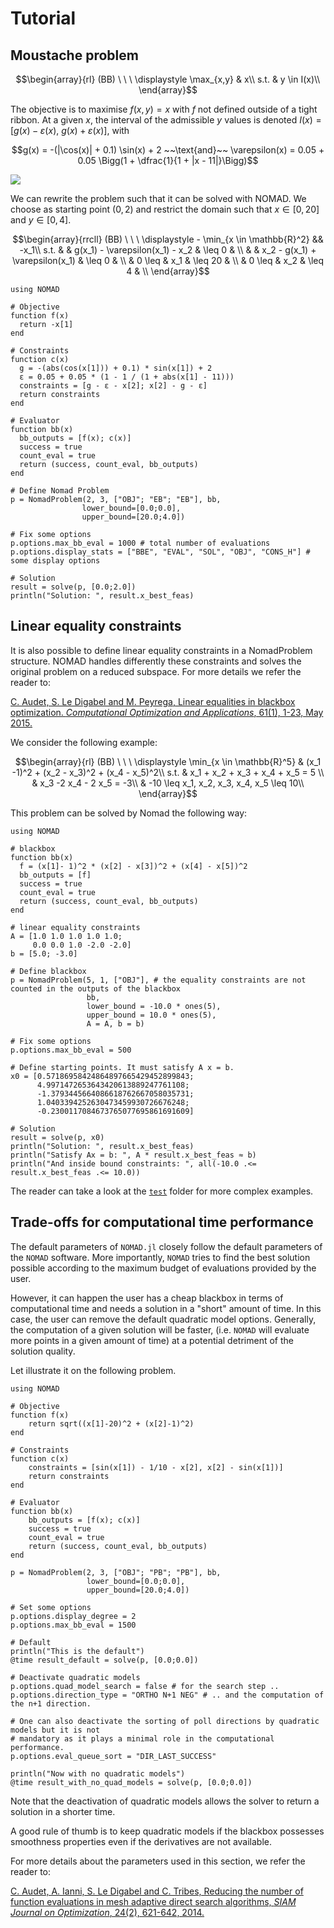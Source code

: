 # Tutorial

## Moustache problem

```math
\begin{array}{rl}
  (BB) \ \ \ 
  \displaystyle \max_{x,y} & x\\
  s.t.
  & y \in I(x)\\
\end{array}
```

The objective is to maximise $f(x, y) = x$ with $f$ not defined outside of a tight ribbon. At a given $x$, the interval of the admissible $y$ values is denoted $I(x) = [g(x) - \varepsilon(x)$, $g(x) + \varepsilon(x)]$, with

```math
g(x) = -(|\cos(x)| + 0.1) \sin(x) + 2 ~~\text{and}~~ \varepsilon(x) = 0.05 + 0.05 \Bigg(1 + \dfrac{1}{1 + |x - 11|}\Bigg)
```

![](https://user-images.githubusercontent.com/35051714/75482594-21b76680-5973-11ea-94c8-f163c94b27de.png)

We can rewrite the problem such that it can be solved with NOMAD. We choose as starting point $(0, 2)$ and restrict the domain such that $x \in [0,20]$ and
$y \in [0, 4]$.

```math
\begin{array}{rrcll}
  (BB) \ \ \ 
  \displaystyle - \min_{x \in \mathbb{R}^2} && -x_1\\
  s.t.
  &               & g(x_1) - \varepsilon(x_1) - x_2 & \leq 0     & \\
  &               & x_2 - g(x_1) + \varepsilon(x_1) & \leq 0     & \\
  &        0 \leq & x_1                             & \leq 20    & \\
  &        0 \leq & x_2                             & \leq 4     & \\
\end{array}
```

```@example moustache
using NOMAD

# Objective
function f(x)
  return -x[1]
end

# Constraints
function c(x)
  g = -(abs(cos(x[1])) + 0.1) * sin(x[1]) + 2
  ε = 0.05 + 0.05 * (1 - 1 / (1 + abs(x[1] - 11)))
  constraints = [g - ε - x[2]; x[2] - g - ε]
  return constraints
end

# Evaluator
function bb(x)
  bb_outputs = [f(x); c(x)]
  success = true
  count_eval = true
  return (success, count_eval, bb_outputs)
end

# Define Nomad Problem
p = NomadProblem(2, 3, ["OBJ"; "EB"; "EB"], bb,
                lower_bound=[0.0;0.0],
                upper_bound=[20.0;4.0])

# Fix some options
p.options.max_bb_eval = 1000 # total number of evaluations
p.options.display_stats = ["BBE", "EVAL", "SOL", "OBJ", "CONS_H"] # some display options

# Solution
result = solve(p, [0.0;2.0])
println("Solution: ", result.x_best_feas)
```

## Linear equality constraints

It is also possible to define linear equality constraints in a NomadProblem structure.
NOMAD handles differently these constraints and solves the original problem on a reduced subspace.
For more details we refer the reader to:

[C. Audet, S. Le Digabel and M. Peyrega, Linear equalities in blackbox optimization.
*Computational Optimization and Applications*, 61(1), 1-23, May 2015.](https://doi.org/10.1007/s10589-014-9708-2)

We consider the following example:

```math
\begin{array}{rl}
  (BB) \ \ \ 
  \displaystyle \min_{x \in \mathbb{R}^5} & (x_1 -1)^2 + (x_2 - x_3)^2 + (x_4 - x_5)^2\\
  s.t.
  & x_1 + x_2 + x_3 + x_4 + x_5 = 5 \\
  & x_3 -2 x_4 - 2 x_5 = -3\\
  & -10 \leq x_1, x_2, x_3, x_4, x_5 \leq 10\\
\end{array}
```

This problem can be solved by Nomad the following way:
```@example HS48
using NOMAD

# blackbox
function bb(x)
  f = (x[1]- 1)^2 * (x[2] - x[3])^2 + (x[4] - x[5])^2
  bb_outputs = [f]
  success = true
  count_eval = true
  return (success, count_eval, bb_outputs)
end

# linear equality constraints
A = [1.0 1.0 1.0 1.0 1.0;
     0.0 0.0 1.0 -2.0 -2.0]
b = [5.0; -3.0]

# Define blackbox
p = NomadProblem(5, 1, ["OBJ"], # the equality constraints are not counted in the outputs of the blackbox
                 bb,
                 lower_bound = -10.0 * ones(5),
                 upper_bound = 10.0 * ones(5),
                 A = A, b = b)

# Fix some options
p.options.max_bb_eval = 500

# Define starting points. It must satisfy A x = b.
x0 = [0.57186958424864897665429452899843;
      4.9971472653643420613889247761108;
      -1.3793445664086618762667058035731;
      1.0403394252630473459930726676248;
      -0.2300117084673765077695861691609]

# Solution
result = solve(p, x0)
println("Solution: ", result.x_best_feas)
println("Satisfy Ax = b: ", A * result.x_best_feas ≈ b)
println("And inside bound constraints: ", all(-10.0 .<= result.x_best_feas .<= 10.0))
```

The reader can take a look at the [`test`](https://github.com/bbopt/NOMAD.jl/tree/master/test) folder for more complex examples.

## Trade-offs for computational time performance

The default parameters of `NOMAD.jl` closely follow the default parameters of the `NOMAD` software. More importantly, `NOMAD` tries
to find the best solution possible according to the maximum budget of evaluations provided by the user.

However, it can happen the user has a cheap blackbox in terms of computational time and needs a solution in a "short" amount of time.
In this case, the user can remove the default quadratic model options. Generally, the computation of a given solution will be faster,
(i.e. `NOMAD` will evaluate more points in a given amount of time) at a potential detriment of the solution quality.

Let illustrate it on the following problem.

```@example performance_test
using NOMAD

# Objective
function f(x)
    return sqrt((x[1]-20)^2 + (x[2]-1)^2)
end

# Constraints
function c(x)
    constraints = [sin(x[1]) - 1/10 - x[2], x[2] - sin(x[1])]
    return constraints
end

# Evaluator
function bb(x)
    bb_outputs = [f(x); c(x)]
    success = true
    count_eval = true
    return (success, count_eval, bb_outputs)
end

p = NomadProblem(2, 3, ["OBJ"; "PB"; "PB"], bb,
                 lower_bound=[0.0;0.0],
                 upper_bound=[20.0;4.0])

# Set some options
p.options.display_degree = 2
p.options.max_bb_eval = 1500

# Default
println("This is the default")
@time result_default = solve(p, [0.0;0.0])

# Deactivate quadratic models
p.options.quad_model_search = false # for the search step ..
p.options.direction_type = "ORTHO N+1 NEG" # .. and the computation of the n+1 direction.

# One can also deactivate the sorting of poll directions by quadratic models but it is not
# mandatory as it plays a minimal role in the computational performance.
p.options.eval_queue_sort = "DIR_LAST_SUCCESS" 

println("Now with no quadratic models")
@time result_with_no_quad_models = solve(p, [0.0;0.0])
```
Note that the deactivation of quadratic models allows the solver to return a solution in a shorter time.

A good rule of thumb is to keep quadratic models if the blackbox possesses smoothness properties
even if the derivatives are not available.

For more details about the parameters used in this section, we refer the reader to:

[C. Audet, A. Ianni, S. Le Digabel and C. Tribes, Reducing the number of function evaluations in mesh
adaptive direct search algorithms, *SIAM Journal on Optimization*, 24(2), 621-642, 2014.](https://doi.org/10.1137/120895056)
